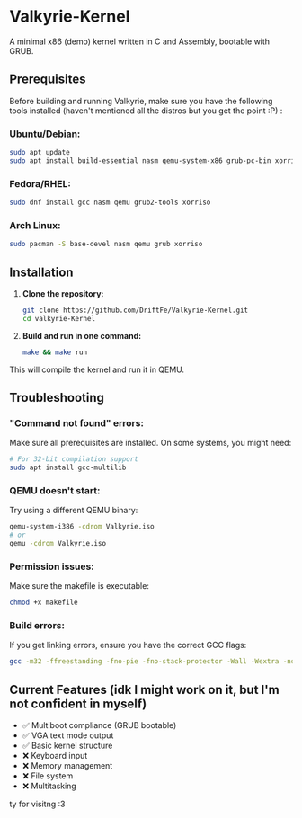 # Valkyrie-Kernel

A minimal x86 (demo) kernel written in C and Assembly, bootable with GRUB.

## Prerequisites

Before building and running Valkyrie, make sure you have the following tools installed (haven't mentioned all the distros but you get the point :P) :

### Ubuntu/Debian:
```bash
sudo apt update
sudo apt install build-essential nasm qemu-system-x86 grub-pc-bin xorriso
```

### Fedora/RHEL:
```bash
sudo dnf install gcc nasm qemu grub2-tools xorriso
```

### Arch Linux:
```bash
sudo pacman -S base-devel nasm qemu grub xorriso
```

## Installation

1. **Clone the repository:**
   ```bash
   git clone https://github.com/DriftFe/Valkyrie-Kernel.git
   cd valkyrie-Kernel
   ```

2. **Build and run in one command:**
   ```bash
   make && make run
   ```

This will compile the kernel and run it in QEMU.

## Troubleshooting

### "Command not found" errors:
Make sure all prerequisites are installed. On some systems, you might need:
```bash
# For 32-bit compilation support
sudo apt install gcc-multilib
```

### QEMU doesn't start:
Try using a different QEMU binary:
```bash
qemu-system-i386 -cdrom Valkyrie.iso
# or
qemu -cdrom Valkyrie.iso
```

### Permission issues:
Make sure the makefile is executable:
```bash
chmod +x makefile
```

### Build errors:
If you get linking errors, ensure you have the correct GCC flags:
```bash
gcc -m32 -ffreestanding -fno-pie -fno-stack-protector -Wall -Wextra -nostdlib -fno-builtin -c kernel.c -o kernel.o
```

## Current Features (idk I might work on it, but I'm not confident in myself)

- ✅ Multiboot compliance (GRUB bootable)
- ✅ VGA text mode output
- ✅ Basic kernel structure
- ❌ Keyboard input
- ❌ Memory management  
- ❌ File system
- ❌ Multitasking

ty for visitng :3
